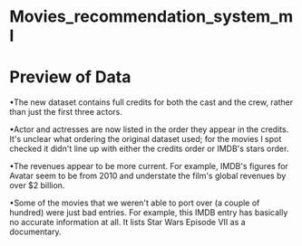 # Movies_recommendation_system_ml
# Preview of Data
•The new dataset contains full credits for both the cast and the crew, rather than just the first three actors.

•Actor and actresses are now listed in the order they appear in the credits. It's unclear what ordering the original dataset used; for the movies I spot checked it didn't line up with either the credits order or IMDB's stars order.

•The revenues appear to be more current. For example, IMDB's figures for Avatar seem to be from 2010 and understate the film's global revenues by over $2 billion.

•Some of the movies that we weren't able to port over (a couple of hundred) were just bad entries. For example, this IMDB entry has basically no accurate information at all. It lists Star Wars Episode VII as a documentary.
